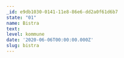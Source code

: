 ```yaml
---
_id: e9db1030-0141-11e8-86e6-dd2a0f61d6b7
state: "01"
name: Bistra
text:
level: kommune
date: '2020-06-06T00:00:00.000Z'
slug: bistra
---
```

